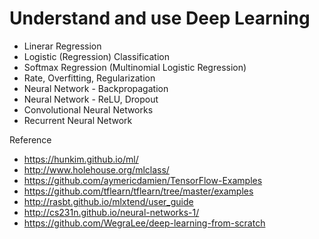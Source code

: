 
Understand and use Deep Learning
=======

- Linerar Regression
- Logistic (Regression) Classification
- Softmax Regression (Multinomial Logistic Regression)
- Rate, Overfitting, Regularization
- Neural Network - Backpropagation
- Neural Network - ReLU, Dropout
- Convolutional Neural Networks
- Recurrent Neural Network



Reference
- https://hunkim.github.io/ml/
- http://www.holehouse.org/mlclass/
- https://github.com/aymericdamien/TensorFlow-Examples
- https://github.com/tflearn/tflearn/tree/master/examples
- http://rasbt.github.io/mlxtend/user_guide
- http://cs231n.github.io/neural-networks-1/
- https://github.com/WegraLee/deep-learning-from-scratch
